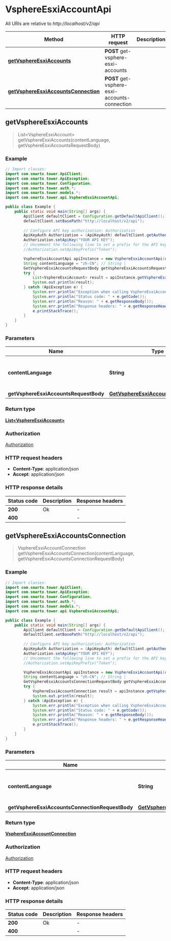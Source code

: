 # VsphereEsxiAccountApi

All URIs are relative to *http://localhost/v2/api*

Method | HTTP request | Description
------------- | ------------- | -------------
[**getVsphereEsxiAccounts**](VsphereEsxiAccountApi.md#getVsphereEsxiAccounts) | **POST** get-vsphere-esxi-accounts | 
[**getVsphereEsxiAccountsConnection**](VsphereEsxiAccountApi.md#getVsphereEsxiAccountsConnection) | **POST** get-vsphere-esxi-accounts-connection | 



## getVsphereEsxiAccounts

> List&lt;VsphereEsxiAccount&gt; getVsphereEsxiAccounts(contentLanguage, getVsphereEsxiAccountsRequestBody)



### Example

```java
// Import classes:
import com.smartx.tower.ApiClient;
import com.smartx.tower.ApiException;
import com.smartx.tower.Configuration;
import com.smartx.tower.auth.*;
import com.smartx.tower.models.*;
import com.smartx.tower.api.VsphereEsxiAccountApi;

public class Example {
    public static void main(String[] args) {
        ApiClient defaultClient = Configuration.getDefaultApiClient();
        defaultClient.setBasePath("http://localhost/v2/api");
        
        // Configure API key authorization: Authorization
        ApiKeyAuth Authorization = (ApiKeyAuth) defaultClient.getAuthentication("Authorization");
        Authorization.setApiKey("YOUR API KEY");
        // Uncomment the following line to set a prefix for the API key, e.g. "Token" (defaults to null)
        //Authorization.setApiKeyPrefix("Token");

        VsphereEsxiAccountApi apiInstance = new VsphereEsxiAccountApi(defaultClient);
        String contentLanguage = "zh-CN"; // String | 
        GetVsphereEsxiAccountsRequestBody getVsphereEsxiAccountsRequestBody = new GetVsphereEsxiAccountsRequestBody(); // GetVsphereEsxiAccountsRequestBody | 
        try {
            List<VsphereEsxiAccount> result = apiInstance.getVsphereEsxiAccounts(contentLanguage, getVsphereEsxiAccountsRequestBody);
            System.out.println(result);
        } catch (ApiException e) {
            System.err.println("Exception when calling VsphereEsxiAccountApi#getVsphereEsxiAccounts");
            System.err.println("Status code: " + e.getCode());
            System.err.println("Reason: " + e.getResponseBody());
            System.err.println("Response headers: " + e.getResponseHeaders());
            e.printStackTrace();
        }
    }
}
```

### Parameters


Name | Type | Description  | Notes
------------- | ------------- | ------------- | -------------
 **contentLanguage** | **String**|  | [enum: zh-CN, en-US]
 **getVsphereEsxiAccountsRequestBody** | [**GetVsphereEsxiAccountsRequestBody**](GetVsphereEsxiAccountsRequestBody.md)|  |

### Return type

[**List&lt;VsphereEsxiAccount&gt;**](VsphereEsxiAccount.md)

### Authorization

[Authorization](../README.md#Authorization)

### HTTP request headers

- **Content-Type**: application/json
- **Accept**: application/json


### HTTP response details
| Status code | Description | Response headers |
|-------------|-------------|------------------|
| **200** | Ok |  -  |
| **400** |  |  -  |


## getVsphereEsxiAccountsConnection

> VsphereEsxiAccountConnection getVsphereEsxiAccountsConnection(contentLanguage, getVsphereEsxiAccountsConnectionRequestBody)



### Example

```java
// Import classes:
import com.smartx.tower.ApiClient;
import com.smartx.tower.ApiException;
import com.smartx.tower.Configuration;
import com.smartx.tower.auth.*;
import com.smartx.tower.models.*;
import com.smartx.tower.api.VsphereEsxiAccountApi;

public class Example {
    public static void main(String[] args) {
        ApiClient defaultClient = Configuration.getDefaultApiClient();
        defaultClient.setBasePath("http://localhost/v2/api");
        
        // Configure API key authorization: Authorization
        ApiKeyAuth Authorization = (ApiKeyAuth) defaultClient.getAuthentication("Authorization");
        Authorization.setApiKey("YOUR API KEY");
        // Uncomment the following line to set a prefix for the API key, e.g. "Token" (defaults to null)
        //Authorization.setApiKeyPrefix("Token");

        VsphereEsxiAccountApi apiInstance = new VsphereEsxiAccountApi(defaultClient);
        String contentLanguage = "zh-CN"; // String | 
        GetVsphereEsxiAccountsConnectionRequestBody getVsphereEsxiAccountsConnectionRequestBody = new GetVsphereEsxiAccountsConnectionRequestBody(); // GetVsphereEsxiAccountsConnectionRequestBody | 
        try {
            VsphereEsxiAccountConnection result = apiInstance.getVsphereEsxiAccountsConnection(contentLanguage, getVsphereEsxiAccountsConnectionRequestBody);
            System.out.println(result);
        } catch (ApiException e) {
            System.err.println("Exception when calling VsphereEsxiAccountApi#getVsphereEsxiAccountsConnection");
            System.err.println("Status code: " + e.getCode());
            System.err.println("Reason: " + e.getResponseBody());
            System.err.println("Response headers: " + e.getResponseHeaders());
            e.printStackTrace();
        }
    }
}
```

### Parameters


Name | Type | Description  | Notes
------------- | ------------- | ------------- | -------------
 **contentLanguage** | **String**|  | [enum: zh-CN, en-US]
 **getVsphereEsxiAccountsConnectionRequestBody** | [**GetVsphereEsxiAccountsConnectionRequestBody**](GetVsphereEsxiAccountsConnectionRequestBody.md)|  |

### Return type

[**VsphereEsxiAccountConnection**](VsphereEsxiAccountConnection.md)

### Authorization

[Authorization](../README.md#Authorization)

### HTTP request headers

- **Content-Type**: application/json
- **Accept**: application/json


### HTTP response details
| Status code | Description | Response headers |
|-------------|-------------|------------------|
| **200** | Ok |  -  |
| **400** |  |  -  |

